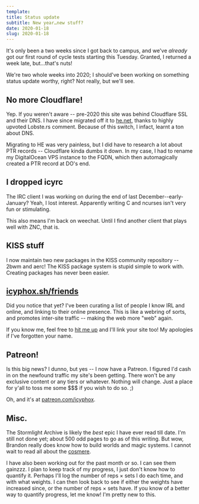 ```yaml
---
template:
title: Status update
subtitle: New year…new stuff?
date: 2020-01-18
slug: 2020-01-18
---
```


It's only been a two weeks since I got back to campus, and we've
_already_ got our first round of cycle tests starting this Tuesday.
Granted, I returned a week late, but...that's nuts!

We're two whole weeks into 2020; I should've been working on something
status update worthy, right? Not really, but we'll see.

## No more Cloudflare!

Yep. If you weren't aware -- pre-2020 this site was behind Cloudflare
SSL and their DNS. I have since migrated off it to
[he.net](https://he.net), thanks to highly upvoted Lobste.rs comment.
Because of this switch, I infact, learnt a ton about DNS.

Migrating to HE was very painless, but I did have to research a lot
about PTR records -- Cloudflare kinda dumbs it down. In my case, I had to
rename my DigitalOcean VPS instance to the FQDN, which then
automagically created a PTR record at DO's end.

## I dropped icyrc

The IRC client I was working on during the end of last
December--early-January? Yeah, I lost interest. Apparently writing C and
ncurses isn't very fun or stimulating.

This also means I'm back on weechat. Until I find another client that
plays well with ZNC, that is.

## KISS stuff

I now maintain two new packages in the KISS community repository -- 2bwm
and aerc! The KISS package system is stupid simple to work with. Creating
packages has never been easier.

## [icyphox.sh/friends](/friends)

Did you notice that yet? I've been curating a list of people I know IRL
and online, and linking to their online presence. This is like a webring
of sorts, and promotes inter-site traffic -- making the web more "web"
again.

If you know me, feel free to [hit me up](/about#contact) and I'll link
your site too! My apologies if I've forgotten your name.

## Patreon!

Is this big news? I dunno, but yes -- I now have a Patreon. I figured I'd
cash in on the newfound traffic my site's been getting. There won't be
any exclusive content or any tiers or whatever. Nothing will change.
Just a place for y'all to toss me some $$$ if you wish to do so. ;)

Oh, and it's at [patreon.com/icyphox](https://patreon.com/icyphox).

## Misc.

The Stormlight Archive is likely the _best_ epic I have ever read till
date. I'm still not done yet; about 500 odd pages to go as of this
writing. But wow, Brandon really does know how to build worlds and magic
systems. I cannot wait to read all about the
[cosmere](https://coppermind.net/wiki/Cosmere).

I have also been working out for the past month or so. I can see them
gainzzz. I plan to keep track of my progress, I just don't know how to
quantify it. Perhaps I'll log the number of reps × sets I do each time,
and with what weights. I can then look back to see if either the weights
have increased since, or the number of reps × sets have. If you know of
a better way to quantify progress, let me know! I'm pretty new to this.
